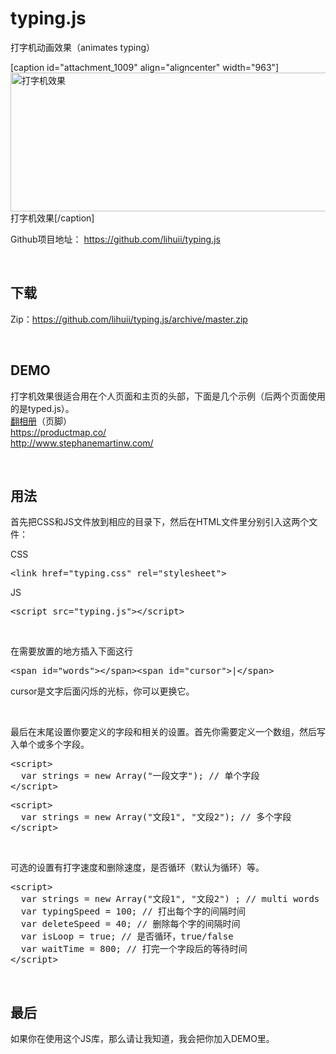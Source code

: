 # typing.js
打字机动画效果（animates typing）

[caption id="attachment_1009" align="aligncenter" width="963"]<a href="http://withlihui.com/wp-content/uploads/2016/09/demo.gif" rel="attachment wp-att-1009"><img class="wp-image-1009 size-full" src="http://withlihui.com/wp-content/uploads/2016/09/demo.gif" alt="打字机效果" width="963" height="222" /></a> 打字机效果[/caption]
<p>Github项目地址： <a href="https://github.com/lihuii/typing.js" target="_blank">https://github.com/lihuii/typing.js</a></p>
<p>&nbsp;</p>
<h2>下载</h2>
<p>Zip：<a href="https://github.com/lihuii/typing.js/archive/master.zip" target="_blank">https://github.com/lihuii/typing.js/archive/master.zip</a></p>
<p>&nbsp;</p>
<h2>DEMO</h2>
<p>打字机效果很适合用在个人页面和主页的头部，下面是几个示例（后两个页面使用的是typed.js）。<br />
<a href="http://fanxiangce.com" target="_blank">翻相册</a>（页脚）<br />
<a href="https://productmap.co/" target="_blank">https://productmap.co/<br />
http://www.stephanemartinw.com/</a></p>
<p>&nbsp;</p>
<h2>用法</h2>
<p>首先把CSS和JS文件放到相应的目录下，然后在HTML文件里分别引入这两个文件：</p>
<p>CSS</p>
<pre class="">&lt;link href="typing.css" rel="stylesheet"&gt;</pre>
<p class="">JS</p>
<pre class="">&lt;script src="typing.js"&gt;&lt;/script&gt;</pre>
<p class=""> </p>
<p class="">在需要放置的地方插入下面这行</p>
<pre class="">&lt;span id="words"&gt;&lt;/span&gt;&lt;span id="cursor"&gt;|&lt;/span&gt;</pre>
<p class="">cursor是文字后面闪烁的光标，你可以更换它。</p>
<p class=""> </p>
<p class="">最后在末尾设置你要定义的字段和相关的设置。首先你需要定义一个数组，然后写入单个或多个字段。</p>
<pre class="">&lt;script&gt;
  var strings = new Array("一段文字"); // 单个字段
&lt;/script&gt;</pre>
<pre class="">&lt;script&gt;
  var strings = new Array("文段1", "文段2"); // 多个字段
&lt;/script&gt;</pre>
<p class=""> </p>
<p class="">可选的设置有打字速度和删除速度，是否循环（默认为循环）等。</p>
<pre class="">&lt;script&gt;
  var strings = new Array("文段1", "文段2") ; // multi words
  var typingSpeed = 100; // 打出每个字的间隔时间
  var deleteSpeed = 40; // 删除每个字的间隔时间
  var isLoop = true; // 是否循环，true/false
  var waitTime = 800; // 打完一个字段后的等待时间
&lt;/script&gt;</pre>
<p class=""> </p>
<h2 class="">最后</h2>
<p class="">如果你在使用这个JS库，那么请让我知道，我会把你加入DEMO里。 </p>
